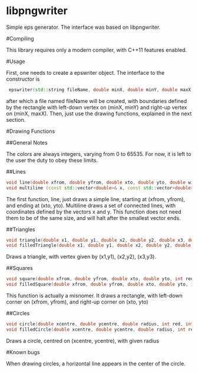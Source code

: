 libpngwriter
========

Simple eps generator. The interface was based on libpngwriter.

#Compiling

This library requires only a modern compiler, with C++11 features enabled.

#Usage

First, one needs to create a epswriter object. The interface to the constructor is

```c++
 epswriter(std::string fileName, double minX, double minY, double maxX, double maxY);
 ```

after which a file named fileName will be created, with boundaries defined by the rectangle with left-down vertex on
(minX, minY) and right-up vertex on (minX, maxX). Then, just use the drawing functions, explained in the next section.

#Drawing Functions

##General Notes

The colors are always integers, varying from 0 to 65535. For now, it is left to the user the duty to obey these limits. 

##Lines

```c++
void line(double xfrom, double yfrom, double xto, double yto, double width, int red, int green, int blue);
void multiline (const std::vector<double>& x, const std::vector<double>& y, double width, int red, int green, int blue);
```

The first function, line, just draws a simple line, starting at (xfrom, yfrom), and ending at (xto, yto). 
Multiline draws a set of connected lines, with coordinates defined by the vectors x and y. 
This function does not need them to be of the same size, and will halt after the smallest vector ends.

##Triangles

```c++
void triangle(double x1, double y1, double x2, double y2, double x3, double y3, int red, int green, int blue);
void filledTriangle(double x1, double y1, double x2, double y2, double x3, double y3, int red, int green, int blue);
```

Draws a triangle, with vertex given by (x1,y1), (x2,y2), (x3,y3).

##Squares

```c++
void square(double xfrom, double yfrom, double xto, double yto, int red, int green, int blue);
void filledSquare(double xfrom, double yfrom, double xto, double yto, int red, int green, int blue);
```
This function is actually a misnomer. It draws a rectangle, with left-down corner on (xfrom, yfrom), and right-up corner on (xto, yto)

##Circles

```c++
void circle(double xcentre, double ycentre, double radius, int red, int green, int blue);
void filledCircle(double xcentre, double ycentre, double radius, int red, int green, int blue);
```

Draws a circle, centred on (xcentre, ycentre), with given radius

#Known bugs

When drawing circles, a horizontal line appears in the center of the circle.
